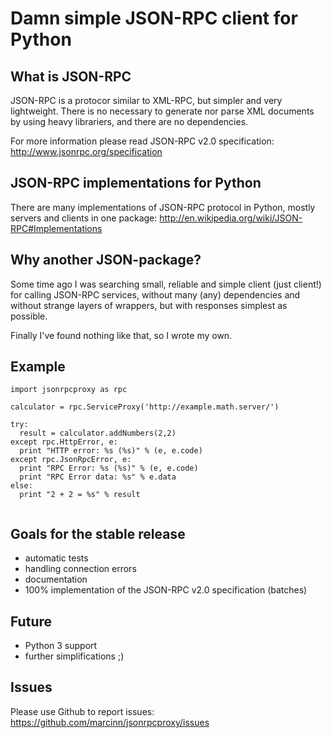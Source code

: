 # Damn simple JSON-RPC client for Python

## What is JSON-RPC

JSON-RPC is a protocor similar to XML-RPC, but simpler and very lightweight.
There is no necessary to generate nor parse XML documents by using heavy librariers, and there are no dependencies.

For more information please read JSON-RPC v2.0 specification: http://www.jsonrpc.org/specification

## JSON-RPC implementations for Python

There are many implementations of JSON-RPC protocol in Python, mostly servers and clients in one package: http://en.wikipedia.org/wiki/JSON-RPC#Implementations

## Why another JSON-package?

Some time ago I was searching small, reliable and simple client (just client!) for calling JSON-RPC services,
without many (any) dependencies and without strange layers of wrappers, but with responses simplest as possible. 

Finally I've found nothing like that, so I wrote my own.

## Example

```
import jsonrpcproxy as rpc

calculator = rpc.ServiceProxy('http://example.math.server/')

try:
  result = calculator.addNumbers(2,2)
except rpc.HttpError, e:
  print "HTTP error: %s (%s)" % (e, e.code)
except rpc.JsonRpcError, e:
  print "RPC Error: %s (%s)" % (e, e.code)
  print "RPC Error data: %s" % e.data
else:
  print "2 + 2 = %s" % result
  
```

## Goals for the stable release 

  * automatic tests
  * handling connection errors
  * documentation
  * 100% implementation of the JSON-RPC v2.0 specification (batches)

## Future

  * Python 3 support
  * further simplifications ;)
  
## Issues

Please use Github to report issues: https://github.com/marcinn/jsonrpcproxy/issues
